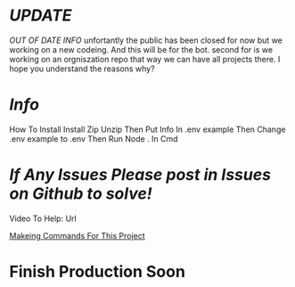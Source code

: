 # *UPDATE*

*OUT OF DATE INFO*
unfortantly the public has been closed for now but we working on a new codeing.
And this will be for the bot.
second for is we working on an orgniszation repo that way we can have all projects there.
I hope you understand the reasons why?
# *Info*

How To Install
Install Zip
Unzip
Then Put Info In .env example
Then Change .env example to .env
Then Run Node . In Cmd

# *If Any Issues Please post in Issues on Github to solve!*

Video To Help: Url

[Makeing Commands For This Project](/Docs/Commands.md)

# **Finish Production Soon**
